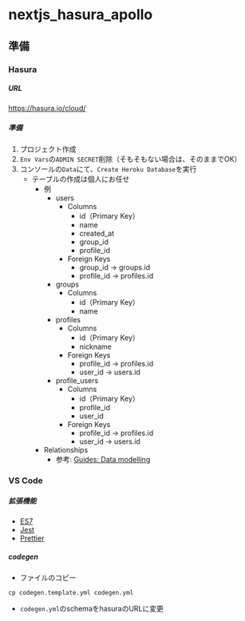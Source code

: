 # nextjs_hasura_apollo

## 準備

### Hasura
##### URL
https://hasura.io/cloud/

##### 準備
1. プロジェクト作成
2. `Env Vars`の`ADMIN SECRET`削除（そもそもない場合は、そのままでOK）
3. コンソールの`Data`にて、`Create Heroku Database`を実行
    - テーブルの作成は個人にお任せ
      - 例
        - users
          - Columns
            - id（Primary Key）
            - name
            - created_at
            - group_id
            - profile_id
          - Foreign Keys
            - group_id → groups.id
            - profile_id → profiles.id
        - groups
          - Columns
            - id（Primary Key）
            - name
        - profiles
          - Columns
            - id（Primary Key）
            - nickname
          - Foreign Keys
            - profile_id → profiles.id
            - user_id → users.id
        - profile_users
          - Columns
            - id（Primary Key）
            - profile_id
            - user_id
          - Foreign Keys
            - profile_id → profiles.id
            - user_id → users.id
      - Relationships
        - 参考: [Guides: Data modelling](https://hasura.io/docs/latest/graphql/core/guides/data-modelling/index.html)


### VS Code

##### 拡張機能
- [ES7](https://marketplace.visualstudio.com/items?itemName=dsznajder.es7-react-js-snippets)
- [Jest](https://marketplace.visualstudio.com/items?itemName=Orta.vscode-jest)
- [Prettier](https://marketplace.visualstudio.com/items?itemName=esbenp.prettier-vscode)


##### codegen
- ファイルのコピー
```
cp codegen.template.yml codegen.yml
```

- `codegen.yml`のschemaをhasuraのURLに変更
